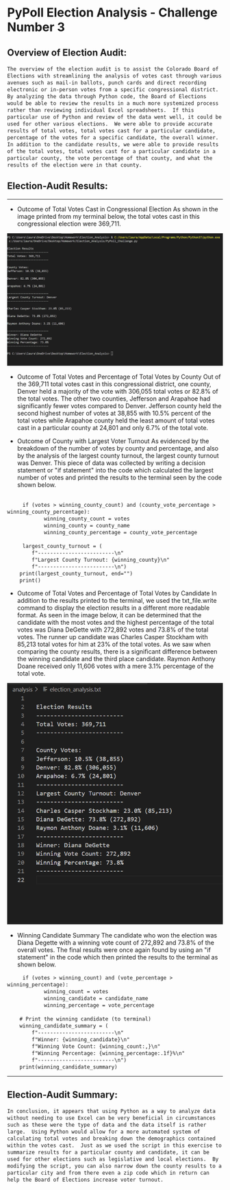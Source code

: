 # PyPoll Election Analysis - Challenge Number 3 

## Overview of Election Audit:
    The overview of the election audit is to assist the Colorado Board of Elections with streamlining the analysis of votes cast through various avenues such as mail-in ballots, punch cards and direct recording electronic or in-person votes from a specific congressional district.  By analyzing the data through Python code, the Board of Elections would be able to review the results in a much more systemized process rather than reviewing individual Excel spreadsheets.  If this particular use of Python and review of the data went well, it could be used for other various elections.  We were able to provide accurate results of total votes, total votes cast for a particular candidate, percentage of the votes for a specific candidate, the overall winner.  In addition to the candidate results, we were able to provide results of the total votes, total votes cast for a particular candidate in a particular county, the vote percentage of that county, and what the results of the election were in that county.  

## Election-Audit Results: 
***
* Outcome of Total Votes Cast in Congressional Election
    As shown in the image printed from my terminal below, the total votes cast in this congressional election were 369,711.

![Election_Analysis_Terminal_Image](Election_Analysis_Terminal_Image.png)

* Outcome of Total Votes and Percentage of Total Votes by County 
    Out of the 369,711 total votes cast in this congressional district, one county, Denver held a majority of the vote with 306,055 total votes or 82.8% of the total votes.  The other two counties, Jefferson and Arapahoe had significantly fewer votes compared to Denver.  Jefferson county held the second highest number of votes at 38,855 with 10.5% percent of the total votes while Arapahoe county held the least amount of total votes cast in a particular county at 24,801 and only 6.7% of the total vote.  

* Outcome of County with Largest Voter Turnout
    As evidenced by the breakdown of the number of votes by county and percentage, and also by the analysis of the largest county turnout, the largest county turnout was Denver.  This piece of data was collected by writing a decision statement or "if statement" into the code which calculated the largest number of votes and printed the results to the terminal seen by the code shown below.

```

     if (votes > winning_county_count) and (county_vote_percentage > winning_county_percentage):
            winning_county_count = votes
            winning_county = county_name
            winning_county_percentage = county_vote_percentage
                
     largest_county_turnout = (
        f"-------------------------\n"
        f"Largest County Turnout: {winning_county}\n"
        f"-------------------------\n")
    print(largest_county_turnout, end="")
    print()

```

* Outcome of Total Votes and Percentage of Total Votes by Candidate 
    In addition to the results printed to the terminal, we used the txt_file.write command to display the election results in a different more readable format.  As seen in the image below, it can be determined that the candidate with the most votes and the highest percentage of the total votes was Diana DeGette with 272,892 votes and 73.8% of the total votes.  The runner up candidate was Charles Casper Stockham with 
    85,213 total votes for him at 23% of the total votes.  As we saw when comparing the county results, there is a significant difference between the winning candidate and the third place candidate.  Raymon Anthony Doane received only 11,606 votes with a mere 3.1% percentage of the total vote.  

![Election_Analysis__txt_Image](Election_Analysis__txt_Image.png) 
 
* Winning Candidate Summary
    The candidate who won the election was Diana Degette with a winning vote count of 272,892 and 73.8% of the overall votes.  The final results were once again found by using an "if statement" in the code which then printed the results to the terminal as shown below.

```
     if (votes > winning_count) and (vote_percentage > winning_percentage):
            winning_count = votes
            winning_candidate = candidate_name
            winning_percentage = vote_percentage

    # Print the winning candidate (to terminal)
    winning_candidate_summary = (
        f"-------------------------\n"
        f"Winner: {winning_candidate}\n"
        f"Winning Vote Count: {winning_count:,}\n"
        f"Winning Percentage: {winning_percentage:.1f}%\n"
        f"-------------------------\n")
    print(winning_candidate_summary)

```

***
## Election-Audit Summary: 
    In conclusion, it appears that using Python as a way to analyze data without needing to use Excel can be very beneficial in circumstances such as these were the type of data and the data itself is rather large.  Using Python would allow for a more automated system of calculating total votes and breaking down the demographics contained within the votes cast.  Just as we used the script in this exercise to summarize results for a particular county and candidate, it can be used for other elections such as legislative and local elections.  By modifying the script, you can also narrow down the county results to a particular city and from there even a zip code which in return can help the Board of Elections increase voter turnout.  
